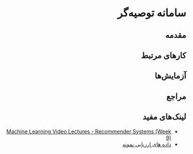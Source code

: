 <div dir=rtl>

# سامانه توصیه‌گر

## مقدمه

## کارهای مرتبط

## آزمایش‌ها

## مراجع

## لینک‌های مفید
+ [Machine Learning Video Lectures - Recommender Systems (Week 9)](https://class.coursera.org/ml-2012-002/lecture)
+ [داده های ارزیابی نمونه](http://archive.ics.uci.edu/ml/datasets/Entree+Chicago+Recommendation+Data)
